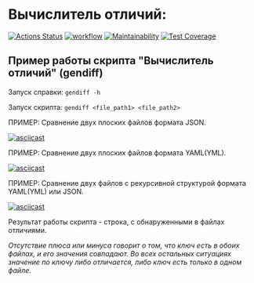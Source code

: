 # Вычислитель отличий:

[![Actions Status](https://github.com/DzmitrySha/python-project-lvl2/workflows/hexlet-check/badge.svg)](https://github.com/DzmitrySha/python-project-lvl2/actions)
[![workflow](https://github.com/DzmitrySha/python-project-lvl2/actions/workflows/pyci-check.yml/badge.svg)](https://github.com/DzmitrySha/python-project-lvl2/actions/workflows/pyci-check.yml)
[![Maintainability](https://api.codeclimate.com/v1/badges/14d8f0ef4843b93cd1d9/maintainability)](https://codeclimate.com/github/DzmitrySha/python-project-lvl2/maintainability)
[![Test Coverage](https://api.codeclimate.com/v1/badges/14d8f0ef4843b93cd1d9/test_coverage)](https://codeclimate.com/github/DzmitrySha/python-project-lvl2/test_coverage)

## Пример работы скрипта "Вычислитель отличий" (gendiff)

Запуск справки: `gendiff -h`

Запуск скрипта: `gendiff <file_path1> <file_path2>`

ПРИМЕР: Сравнение двух плоских файлов формата JSON.

[![asciicast](https://asciinema.org/a/B2pi2NsEY6WNM7aU9OBIBodvM.svg)](https://asciinema.org/a/B2pi2NsEY6WNM7aU9OBIBodvM)

ПРИМЕР: Сравнение двух плоских файлов формата YAML(YML).

[![asciicast](https://asciinema.org/a/6goaDnMwFvwPpbIWO2NhsC3Sq.svg)](https://asciinema.org/a/6goaDnMwFvwPpbIWO2NhsC3Sq)

ПРИМЕР: Сравнение двух файлов c рекурсивной структурой формата YAML(YML) или JSON.

[![asciicast](https://asciinema.org/a/6jZ3XV9H5TrxOdujYCRSfI1rg.svg)](https://asciinema.org/a/6jZ3XV9H5TrxOdujYCRSfI1rg)


Результат работы скрипта - строка, с обнаруженными в файлах отличиями. 

_Отсутствие плюса или минуса говорит о том, что ключ есть в обоих файлах, и его значения совпадают. Во всех остальных ситуациях значение по ключу либо отличается, либо ключ есть только в одном файле._ 

